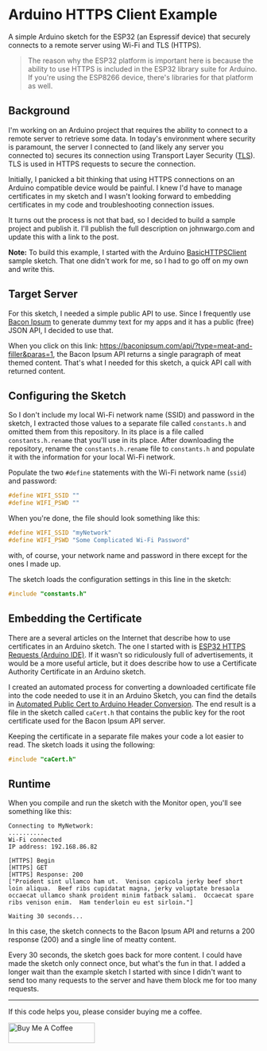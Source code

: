 # Arduino HTTPS Client Example

A simple Arduino sketch for the ESP32 (an Espressif device) that securely connects to a remote server using Wi-Fi and TLS (HTTPS). 

> The reason why the ESP32 platform is important here is because the ability to use HTTPS is included in the ESP32 library suite for Arduino. If you're using the ESP8266 device, there's libraries for that platform as well. 

## Background

I'm working on an Arduino project that requires the ability to connect to a remote server to retrieve some data. In today's environment where security is paramount, the server I connected to (and likely any server you connected to) secures its connection using Transport Layer Security ([TLS](https://en.wikipedia.org/wiki/Transport_Layer_Security)). TLS is used in HTTPS requests to secure the connection.

Initially, I panicked a bit thinking that using HTTPS connections on an Arduino compatible device would be painful. I knew I'd have to manage certificates in my sketch and I wasn't looking forward to embedding certificates in my code and troubleshooting connection issues.

It turns out the process is not that bad, so I decided to build a sample project and publish it. I'll publish the full description on johnwargo.com and update this with a link to the post.

**Note:** To build this example, I started with the Arduino [BasicHTTPSClient](https://github.com/espressif/arduino-esp32/tree/master/libraries/HTTPClient/examples/BasicHttpsClient) sample sketch. That one didn't work for me, so I had to go off on my own and write this.


## Target Server

For this sketch, I needed a simple public API to use. Since I frequently use [Bacon Ipsum](https://baconipsum.com/) to generate dummy text for my apps and it has a public (free) JSON API, I decided to use that.

When you click on this link: https://baconipsum.com/api/?type=meat-and-filler&paras=1, the Bacon Ipsum API returns a single paragraph of meat themed content. That's what I needed for this sketch, a quick API call with returned content. 

## Configuring the Sketch

So I don't include my local Wi-Fi network name (SSID) and password in the sketch, I extracted those values to a separate file called `constants.h` and omitted them from this repository. In its place is a file called `constants.h.rename` that you'll use in its place. After downloading the repository, rename the `constants.h.rename` file to `constants.h` and populate it with the information for your local Wi-Fi network.

Populate the two `#define` statements with the Wi-Fi network name (`ssid`) and password:

```c
#define WIFI_SSID ""
#define WIFI_PSWD ""
```

When you're done, the file should look something like this:

```c
#define WIFI_SSID "myNetwork"
#define WIFI_PSWD "Some Complicated Wi-Fi Password"
```

with, of course, your network name and password in there except for the ones I made up.

The sketch loads the configuration settings in this line in the sketch:

```c
#include "constants.h"
```

## Embedding the Certificate

There are a several articles on the Internet that describe how to use certificates in an Arduino sketch. The one I started with is [ESP32 HTTPS Requests (Arduino IDE)](https://randomnerdtutorials.com/esp32-https-requests/). If it wasn't so ridiculously full of advertisements, it would be a more useful article, but it does describe how to use a Certificate Authority Certificate in an Arduino sketch. 

I created an automated process for converting a downloaded certificate file into the code needed to use it in an Arduino Sketch, you can find the details in [Automated Public Cert to Arduino Header Conversion](https://johnwargo.com/posts/2025/public-cert-arduino/). The end result is a file in the sketch called `caCert.h` that contains the public key for the root certificate used for the Bacon Ipsum API server.

Keeping the certificate in a separate file makes your code a lot easier to read. The sketch loads it using the following:

```c
#include "caCert.h"
```

## Runtime

When you compile and run the sketch with the Monitor open, you'll see something like this:

```text
Connecting to MyNetwork:
..........
Wi-Fi connected
IP address: 192.168.86.82

[HTTPS] Begin
[HTTPS] GET
[HTTPS] Response: 200
["Proident sint ullamco ham ut.  Venison capicola jerky beef short loin aliqua.  Beef ribs cupidatat magna, jerky voluptate bresaola occaecat ullamco shank proident minim fatback salami.  Occaecat spare ribs venison enim.  Ham tenderloin eu est sirloin."]

Waiting 30 seconds...
```

In this case, the sketch connects to the Bacon Ipsum API and returns a 200 response (200) and a single line of meatty content.

Every 30 seconds, the sketch goes back for more content. I could have made the sketch only connect once, but what's the fun in that. I added a longer wait than the example sketch I started with since I didn't want to send too many requests to the server and have them block me for too many requests.

***

If this code helps you, please consider buying me a coffee.

<a href="https://www.buymeacoffee.com/johnwargo" target="_blank"><img src="https://cdn.buymeacoffee.com/buttons/default-orange.png" alt="Buy Me A Coffee" height="41" width="174"></a>